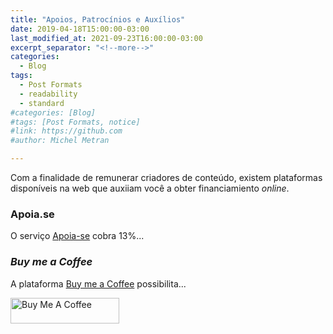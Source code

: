 ```yaml
---
title: "Apoios, Patrocínios e Auxílios"
date: 2019-04-18T15:00:00-03:00
last_modified_at: 2021-09-23T16:00:00-03:00
excerpt_separator: "<!--more-->"
categories:
  - Blog
tags:
  - Post Formats
  - readability
  - standard
#categories: [Blog]
#tags: [Post Formats, notice]
#link: https://github.com
#author: Michel Metran

---
```


Com a finalidade de remunerar criadores de conteúdo, existem plataformas disponíveis na web que auxiiam você a obter financiamiento *online*.

<!--more-->

### Apoia.se

O serviço [Apoia-se](https://apoia.se/) cobra 13%...



### *Buy me a Coffee*

A plataforma [Buy me a Coffee](https://www.buymeacoffee.com) possibilita...

<a href="https://www.buymeacoffee.com/michelmetran" target="_blank"><img src="https://cdn.buymeacoffee.com/buttons/default-orange.png" alt="Buy Me A Coffee" height="41" width="174"></a>
